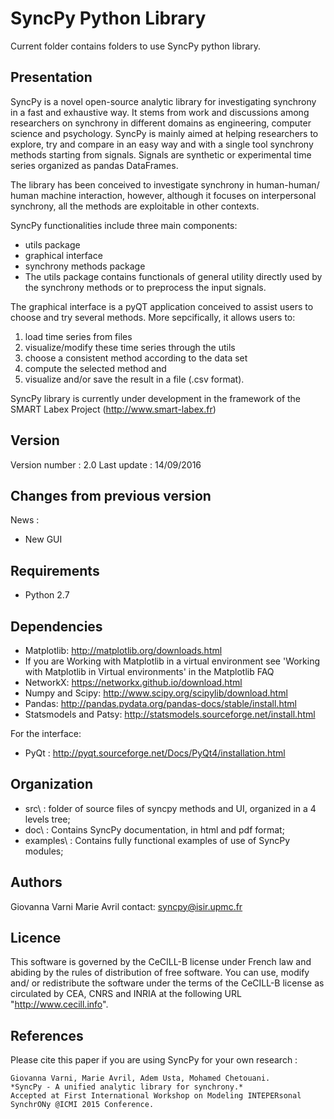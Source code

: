 SyncPy Python Library
=============================

Current folder contains folders to use SyncPy python library. 


Presentation
------------------------

SyncPy is a novel open-source analytic library for investigating 
synchrony in a fast and exhaustive way. It stems from work and 
discussions among researchers on synchrony in different domains 
as engineering, computer science and psychology. SyncPy is mainly 
aimed at helping researchers to explore, try and compare in an easy 
way and with a single tool synchrony methods starting from signals. 
Signals are synthetic or experimental time series organized as pandas 
DataFrames.

The library has been conceived to investigate synchrony in human-human/
human machine interaction, however, although it focuses on interpersonal 
synchrony, all the methods are exploitable in other contexts.

SyncPy functionalities include three main components:
- utils package
- graphical interface
- synchrony methods package
- The utils package contains functionals of general utility directly used 
by the synchrony methods or to preprocess the input signals.

The graphical interface is a pyQT application conceived to assist users 
to choose and try several methods. More sepcifically, it allows users to:
1) load time series from files
2) visualize/modify these time series through the utils
3) choose a consistent method according to the data set
4) compute the selected method and
5) visualize and/or save the result in a file (.csv format).

SyncPy library is currently under development in the framework of the 
SMART Labex Project (http://www.smart-labex.fr)


Version 
------------------------

Version number : 2.0
Last update : 14/09/2016


Changes from previous version
-----------------------------

News :
- New GUI


Requirements
------------------------
- Python 2.7

Dependencies
------------------------

- Matplotlib: http://matplotlib.org/downloads.html
 - If you are Working with Matplotlib in a virtual environment 
	see 'Working with Matplotlib in Virtual environments' in the Matplotlib FAQ
- NetworkX: https://networkx.github.io/download.html
- Numpy and Scipy: http://www.scipy.org/scipylib/download.html
- Pandas: http://pandas.pydata.org/pandas-docs/stable/install.html
- Statsmodels and Patsy: http://statsmodels.sourceforge.net/install.html 

For the interface: 
- PyQt : http://pyqt.sourceforge.net/Docs/PyQt4/installation.html 


Organization
------------------------

- src\ : folder of source files of syncpy methods and UI, organized in a 4 levels tree; 
- doc\ : Contains SyncPy documentation, in html and pdf format;
- examples\ : Contains fully functional examples of use of SyncPy modules; 



Authors 
------------------------

Giovanna Varni 
Marie Avril 
contact: syncpy@isir.upmc.fr 


Licence
------------------------

 This software is governed by the CeCILL-B license under French law
and abiding by the rules of distribution of free software. You can 
use, modify and/ or redistribute the software under the terms of the 
CeCILL-B license as circulated by CEA, CNRS and INRIA at the
following URL "http://www.cecill.info".


References 
------------------------

Please cite this paper if you are using SyncPy for your own research :
    
    Giovanna Varni, Marie Avril, Adem Usta, Mohamed Chetouani.
    *SyncPy - A unified analytic library for synchrony.*
    Accepted at First International Workshop on Modeling INTEPERsonal SynchrONy @ICMI 2015 Conference. 


